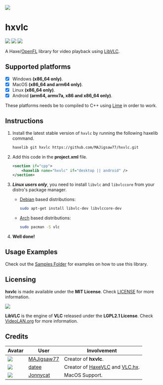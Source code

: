 ![](https://github.com/MAJigsaw77/hxvlc/blob/main/logo.png)

# hxvlc

![](https://img.shields.io/github/repo-size/MAJigsaw77/hxvlc) ![](https://badgen.net/github/open-issues/MAJigsaw77/hxvlc) ![](https://badgen.net/badge/license/MIT/green)

A Haxe/[OpenFL](https://www.openfl.org) library for video playback using [LibVLC](https://www.videolan.org/vlc/libvlc.html).

## Supported platforms

- [x] Windows **(x86_64 only)**.
- [x] MacOS **(x86_64 and arm64 only)**.
- [x] Linux **(x86_64 only)**.
- [x] Android **(arm64, armv7a, x86 and x86_64 only)**.

These platforms needs be to compiled to C++ using [Lime](https://lime.openfl.org) in order to work.

## Instructions

1. Install the latest stable version of `hxvlc` by running the following haxelib command.
    ```bash
    haxelib git hxvlc https://github.com/MAJigsaw77/hxvlc.git
    ```
2. Add this code in the **project.xml** file.
    ```xml
    <section if="cpp">
    	<haxelib name="hxvlc" if="desktop || android" />
    </section>
    ```
3. ***Linux users only***, you need to install `libvlc` and `libvlccore` from your distro's package manager.

    * [Debian](https://debian.org) based distributions:
        ```bash
        sudo apt-get install libvlc-dev libvlccore-dev 
        ```

    * [Arch](https://archlinux.org) based distributions:
        ```bash
        sudo pacman -S vlc 
        ```
4. **Well done!**

## Usage Examples

Check out the [Samples Folder](samples/) for examples on how to use this library.

## Licensing

**hxvlc** is made available under the **MIT License**. Check [LICENSE](./LICENSE) for more information.

![](https://raw.githubusercontent.com/videolan/vlc/master/share/icons/256x256/vlc-xmas.png)

**LibVLC** is the engine of **VLC** released under the **LGPL2.1 License**. Check [VideoLAN.org](https://www.videolan.org/legal.html) for more information.

## Credits

| Avatar | User | Involvement |
| ------ | ---- | ----------- |
| ![](https://avatars.githubusercontent.com/u/77043862?s=64) | [MAJigsaw77](https://github.com/MAJigsaw77) | Creator of **hxvlc**.
| ![](https://avatars.githubusercontent.com/u/1677550?s=64) | [datee](https://github.com/datee) | Creator of [HaxeVLC](https://github.com/datee/HaxeVLC) and [VLC.hx](https://github.com/LogicInteractive/VLC.hx).
| ![](https://avatars.githubusercontent.com/u/107599365?v=64) | [Jonnycat](https://github.com/JonnycatMeow) | MacOS Support.
